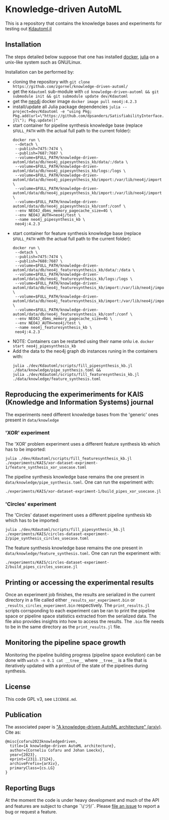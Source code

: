 # Knowledge-driven AutoML

This is a repository that contains the knowledge bases and experiments for testing out [Kdautoml.jl](https://github.com/zgornel/Kdautoml.jl)

## Installation
The steps detailed below suppose that one has installed [docker](https://www.docker.com/), [julia](https://julialang.org/) on a unix-like system such as GNU/Linux.

Installation can be performed by:
 - cloning the repository with `git clone https://github.com/zgornel/knowledge-driven-automl/`
 - get the `Kdautoml` sub-module with `cd knowledge-driven-automl && git submodule init && git submodule update dev/Kdautoml`
 - get the [neo4j](https://neo4j.com/) docker image `docker image pull neo4j:4.2.3`
 - install/update all Julia package dependencies `julia --project=dev/Kdautoml -e "using Pkg; Pkg.add(url=\"https://github.com/dpsanders/SatisfiabilityInterface.jl\"); Pkg.update()"`
 - start container for pipeline synthesis knowledge base (replace `$FULL_PATH` with the actual full path to the current folder):
   ```
   docker run \
    --detach \
    --publish=7475:7474 \
    --publish=7687:7687 \
    --volume=$FULL_PATH/knowledge-driven-automl/data/db/neo4j_pipesynthesis_kb/data/:/data \
    --volume=$FULL_PATH/knowledge-driven-automl/data/db/neo4j_pipesynthesis_kb/logs:/logs \
    --volume=$FULL_PATH/knowledge-driven-automl/data/db/neo4j_pipesynthesis_kb/import:/var/lib/neo4j/import \
    --volume=$FULL_PATH/knowledge-driven-automl/data/db/neo4j_pipesynthesis_kb/import:/var/lib/neo4j/import \
    --volume=$FULL_PATH/knowledge-driven-automl/data/db/neo4j_pipesynthesis_kb/conf:/conf \
    --env NEO4J_dbms_memory_pagecache_size=4G \
    --env NEO4J_AUTH=neo4j/test \
    --name neo4j_pipesynthesis_kb \
    neo4j:4.2.3
   ```
 - start container for feature synthesis knowledge base (replace `$FULL_PATH` with the actual full path to the current folder):
   ```
   docker run \
    --detach \
    --publish=7475:7474 \
    --publish=7688:7687 \
    --volume=$FULL_PATH/knowledge-driven-automl/data/db/neo4j_featuresynthesis_kb/data/:/data \
    --volume=$FULL_PATH/knowledge-driven-automl/data/db/neo4j_featuresynthesis_kb/logs:/logs \
    --volume=$FULL_PATH/knowledge-driven-automl/data/db/neo4j_featuresynthesis_kb/import:/var/lib/neo4j/import \
    --volume=$FULL_PATH/knowledge-driven-automl/data/db/neo4j_featuresynthesis_kb/import:/var/lib/neo4j/import \
    --volume=$FULL_PATH/knowledge-driven-automl/data/db/neo4j_featuresynthesis_kb/conf:/conf \
    --env NEO4J_dbms_memory_pagecache_size=4G \
    --env NEO4J_AUTH=neo4j/test \
    --name neo4j_featuresynthesis_kb \
    neo4j:4.2.3
   ```
 - NOTE: Containers can be restarted using their name onlu i.e. `docker start neo4j_pipesynthesis_kb`
 - Add the data to the neo4j graph db instances runing in the containers with:
   ```
   julia ./dev/Kdautoml/scripts/fill_pipesynthesis_kb.jl ./data/knowledge/pipe_synthesis.toml &&
   julia ./dev/Kdautoml/scripts/fill_featuresynthesis_kb.jl ./data/knowledge/feature_synthesis.toml
   ```

## Reproducing the experimeriments for KAIS (Knowledge and Information Systems) journal
The experiments need different knowledge bases from the 'generic' ones present in `data/knowledge`

### 'XOR' experiment
The 'XOR' problem experiment uses a different feature synthesis kb which has to be imported:
```
julia ./dev/Kdautoml/scripts/fill_featuresynthesis_kb.jl ./experiments/KAIS/xor-dataset-expriment-1/feature_synthesis_xor_usecase.toml
```

The pipeline synthesis knowledge base remains the one present in `data/knowledge/pipe_synthesis.toml`. One can run the experiment with:
```
./experiments/KAIS/xor-dataset-expriment-1/build_pipes_xor_usecase.jl
```

### 'Circles' experiment
The 'Circles' dataset experiment uses a different pipeline synthesis kb which has to be imported:
```
julia ./dev/Kdautoml/scripts/fill_pipesynthesis_kb.jl ./experiments/KAIS/circles-dataset-experiment-2/pipe_synthesis_circles_usecase.toml
```

The feature synthesis knowledge base remains the one present in `data/knowledge/feature_synthesis.toml`. One can run the experiment with:
```
./experiments/KAIS/circles-dataset-experiment-2/build_pipes_circles_usecase.jl
```


## Printing or accessing the experimental results
Once an experiment job finishes, the results are serialized in the current directory in a file called either `_results_xor_experiment.bin` or `_results_circles_experiment.bin` respectively. The `print_results.jl` scripts corrsponding to each experiment can be ran to print the pipeline space or pipeline space statistics extracted from the serialized data. The file also provides insights into how to access the results. The `.bin` file needs to be in the same directory as the `print_results.jl` file.


## Monitoring the pipeline space growth
Monitoring the pipeline building progress (pipeline space evolution) can be done with
`watch -n 0.1 cat __tree__` where `__tree__` is a file that is iteratively updated with a printout of the state of the pipelines during synthesis.

## License
This code GPL v3, see `LICENSE.md`.

## Publication
The associated paper is ["A knowledge-driven AutoML architecture" (arxiv)](https://arxiv.org/abs/2311.17124). Cite as:
```
@misc{cofaru2023knowledgedriven,
  title={A knowledge-driven AutoML architecture},
  author={Corneliu Cofaru and Johan Loeckx},
  year={2023},
  eprint={2311.17124},
  archivePrefix={arXiv},
  primaryClass={cs.LG}
}
```

## Reporting Bugs
At the moment the code is under heavy development and much of the API and features are subject to change ¯\\_(ツ)_/¯. Please [file an issue](https://github.com/zgornel/knowledge-driven-automl/issues/new) to report a bug or request a feature.
